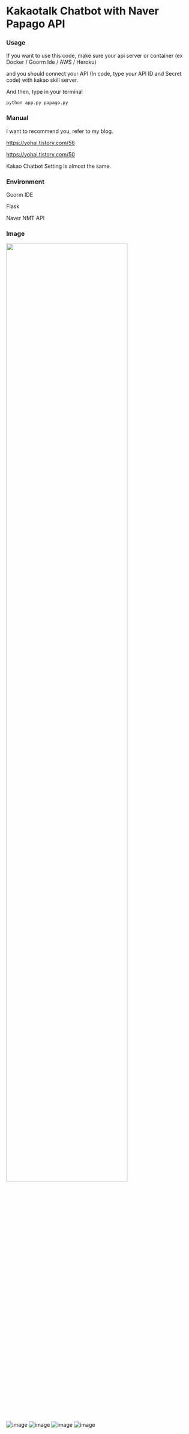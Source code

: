 # Kakaotalk Chatbot with Naver Papago API


### Usage
If you want to use this code, make sure your api server or container (ex Docker / Goorm Ide / AWS / Heroku)

and you should connect your API (In code, type your API ID and Secret code) with kakao skill server.

And then, type in your terminal
```
python app.py papago.py
```

### Manual

I want to recommend you, refer to my blog.

https://yohai.tistory.com/56

https://yohai.tistory.com/50

Kakao Chatbot Setting is almost the same.

### Environment

Goorm IDE

Flask

Naver NMT API

### Image
<img src="https://user-images.githubusercontent.com/49181231/83630865-7f44fa00-a5d7-11ea-8771-3bd0627a6905.png" width="80%">

![image](https://user-images.githubusercontent.com/49181231/83794437-f910dc80-a6d8-11ea-92e5-7229e9299b05.png)
![image](https://user-images.githubusercontent.com/49181231/83794464-04fc9e80-a6d9-11ea-90b9-20f4b1aba6c0.png)
![image](https://user-images.githubusercontent.com/49181231/83794488-0f1e9d00-a6d9-11ea-906e-5590a7ac66d6.png)
![image](https://user-images.githubusercontent.com/49181231/83794508-1645ab00-a6d9-11ea-8a26-62b7808663d0.png)

